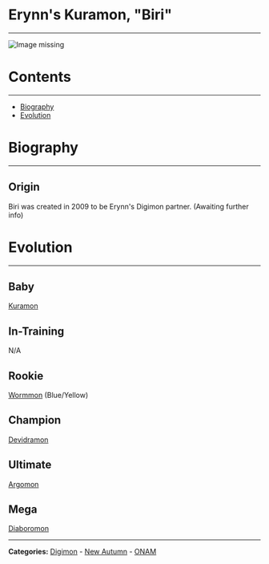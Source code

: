 # Erynn's Kuramon, "Biri"
-----
![Image missing]({{site.baseurl}}/wiki/resources/Kuramon.png)

# Contents
-----

- [Biography](#biography)
- [Evolution](#evolution)

# Biography
-----

## Origin
Biri was created in 2009 to be Erynn's Digimon partner. (Awaiting further info)

# Evolution
-----

## Baby  
[Kuramon](http://www.wikimon.net/Kuramon)

## In-Training  
N/A

## Rookie
[Wormmon](http://www.wikimon.net/wormmon) (Blue/Yellow)

## Champion
[Devidramon](http://www.wikimon.net/devidramon)

## Ultimate
[Argomon](http://www.wikimon.net/Argomon_Perfect)

## Mega
[Diaboromon](http://www.wikimon.net/Diaboromon)  

-----

**Categories:** [Digimon](../categories/Digimon) - [New Autumn](../categories/New_Autumn) - [ONAM](../categories/ONAM)
